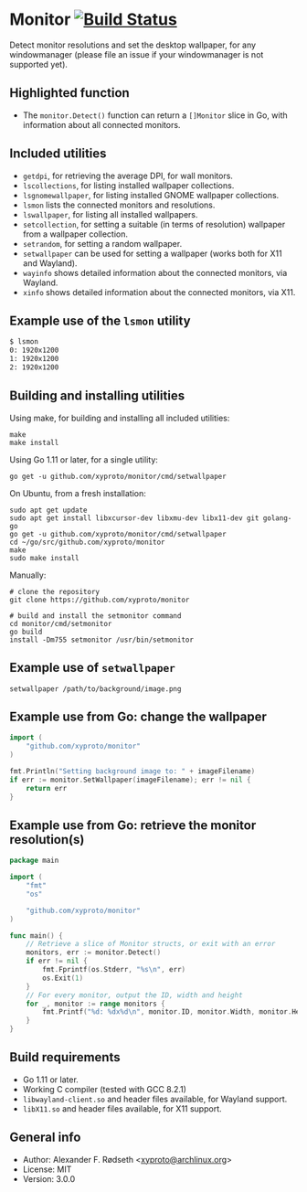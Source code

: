 # Monitor [![Build Status](https://travis-ci.org/xyproto/monitor.svg?branch=master)](https://travis-ci.org/xyproto/monitor)

Detect monitor resolutions and set the desktop wallpaper, for any windowmanager (please file an issue if your windowmanager is not supported yet).

## Highlighted function

* The `monitor.Detect()` function can return a `[]Monitor` slice in Go, with information about all connected monitors.

## Included utilities

  * `getdpi`, for retrieving the average DPI, for wall monitors.
  * `lscollections`, for listing installed wallpaper collections.
  * `lsgnomewallpaper`, for listing installed GNOME wallpaper collections.
  * `lsmon` lists the connected monitors and resolutions.
  * `lswallpaper`, for listing all installed wallpapers.
  * `setcollection`, for setting a suitable (in terms of resolution) wallpaper from a wallpaper collection.
  * `setrandom`, for setting a random wallpaper.
  * `setwallpaper` can be used for setting a wallpaper (works both for X11 and Wayland).
  * `wayinfo` shows detailed information about the connected monitors, via Wayland.
  * `xinfo` shows detailed information about the connected monitors, via X11.

## Example use of the `lsmon` utility

```sh
$ lsmon
0: 1920x1200
1: 1920x1200
2: 1920x1200
```

## Building and installing utilities

Using make, for building and installing all included utilities:

    make
    make install

Using Go 1.11 or later, for a single utility:

    go get -u github.com/xyproto/monitor/cmd/setwallpaper

On Ubuntu, from a fresh installation:

    sudo apt get update
    sudo apt get install libxcursor-dev libxmu-dev libx11-dev git golang-go
    go get -u github.com/xyproto/monitor/cmd/setwallpaper
    cd ~/go/src/github.com/xyproto/monitor
    make
    sudo make install

Manually:

    # clone the repository
    git clone https://github.com/xyproto/monitor

    # build and install the setmonitor command
    cd monitor/cmd/setmonitor
    go build
	install -Dm755 setmonitor /usr/bin/setmonitor

## Example use of `setwallpaper`

    setwallpaper /path/to/background/image.png

## Example use from Go: change the wallpaper

```go
import (
	"github.com/xyproto/monitor"
)
```

```go
fmt.Println("Setting background image to: " + imageFilename)
if err := monitor.SetWallpaper(imageFilename); err != nil {
	return err
}
```

## Example use from Go: retrieve the monitor resolution(s)

~~~go
package main

import (
	"fmt"
	"os"

	"github.com/xyproto/monitor"
)

func main() {
	// Retrieve a slice of Monitor structs, or exit with an error
	monitors, err := monitor.Detect()
	if err != nil {
		fmt.Fprintf(os.Stderr, "%s\n", err)
		os.Exit(1)
	}
	// For every monitor, output the ID, width and height
	for _, monitor := range monitors {
		fmt.Printf("%d: %dx%d\n", monitor.ID, monitor.Width, monitor.Height)
	}
}
~~~

## Build requirements

* Go 1.11 or later.
* Working C compiler (tested with GCC 8.2.1)
* `libwayland-client.so` and header files available, for Wayland support.
* `libX11.so` and header files available, for X11 support.

## General info

* Author: Alexander F. Rødseth &lt;xyproto@archlinux.org&gt;
* License: MIT
* Version: 3.0.0
